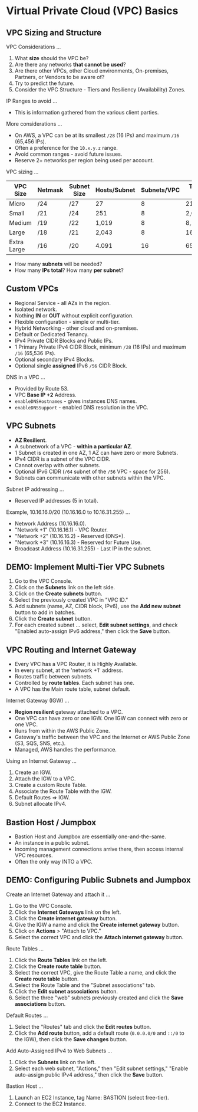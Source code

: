 # Virtual Private Cloud (VPC) Basics

## VPC Sizing and Structure

VPC Considerations ...

1. What **size** should the VPC be?
2. Are there any networks **that cannot be used**?
3. Are there other VPCs, other Cloud environments, On-premises, Partners, or Vendors to be aware of?
4. Try to predict the future.
5. Consider the VPC Structure - Tiers and Resiliency (Availability) Zones.

IP Ranges to avoid ...

* This is information gathered from the various client parties.

More considerations ...

* On AWS, a VPC can be at its smallest `/28` (16 IPs) and maximum `/16` (65,456 IPs).
* Often a preference for the `10.x.y.z` range.
* Avoid common ranges - avoid future issues.
* Reserve 2+ networks per region being used per account.

VPC sizing ...

| VPC Size | Netmask | Subnet Size | Hosts/Subnet | Subnets/VPC | Total IPs |
|----------|---------|-------------|--------------|-------------|-----------|
| Micro | /24 | /27 | 27 | 8 | 216 |
| Small | /21 | /24 | 251 | 8 | 2,008 |
| Medium | /19 | /22 | 1,019 | 8 | 8,152 |
| Large | /18 | /21 | 2,043 | 8 | 16,344 |
| Extra Large | /16 | /20 | 4.091 | 16 | 65,456 |

* How many **subnets** will be needed?
* How many **IPs total**? How many **per subnet**?

## Custom VPCs

* Regional Service - all AZs in the region.
* Isolated network.
* Nothing **IN** or **OUT** without explicit configuration.
* Flexible configuration - simple or multi-tier.
* Hybrid Networking - other cloud and on-premises.
* Default or Dedicated Tenancy.
* IPv4 Private CIDR Blocks and Public IPs.
* 1 Primary Private IPv4 CIDR Block, minimum `/28` (16 IPs) and maximum `/16` (65,536 IPs).
* Optional secondary IPv4 Blocks.
* Optional single **assigned** IPv6 `/56` CIDR Block.

DNS in a VPC ...

* Provided by Route 53.
* VPC **Base IP +2** Address.
* `enableDNSHostnames` - gives instances DNS names.
* `enableDNSSupport` - enabled DNS resolution in the VPC.

## VPC Subnets

* **AZ Resilient**.
* A subnetwork of a VPC - **within a particular AZ**.
* 1 Subnet is created in one AZ, 1 AZ can have zero or more Subnets.
* IPv4 CIDR is a subnet of the VPC CIDR.
* Cannot overlap with other subnets.
* Optional IPv6 CIDR (`/64` subnet of the `/56` VPC - space for 256).
* Subnets can communicate with other subnets within the VPC.

Subnet IP addressing ...

* Reserved IP addresses (5 in total).

Example, 10.16.16.0/20 (10.16.16.0 to 10.16.31.255) ...

* Network Address (10.16.16.0).
* "Network +1" (10.16.16.1) - VPC Router.
* "Network +2" (10.16.16.2) - Reserved (DNS*).
* "Network +3" (10.16.16.3) - Reserved for Future Use.
* Broadcast Address (10.16.31.255) - Last IP in the subnet.

## DEMO: Implement Multi-Tier VPC Subnets

1. Go to the VPC Console.
2. Click on the **Subnets** link on the left side.
3. Click on the **Create subnets** button.
4. Select the previously created VPC in "VPC ID."
5. Add subnets (name, AZ, CIDR block, IPv6), use the **Add new subnet** button to add in batches.
6. Click the **Create subnet** button.
7. For each created subnet ... select, **Edit subnet settings**, and check "Enabled auto-assign IPv6 address," then click the **Save** button.

## VPC Routing and Internet Gateway

* Every VPC has a VPC Router, it is Highly Available.
* In every subnet, at the 'network +1' address.
* Routes traffic between subnets.
* Controlled by **route tables**. Each subnet has one.
* A VPC has the Main route table, subnet default.

Internet Gateway (IGW) ...

* **Region resilient** gateway attached to a VPC.
* One VPC can have zero or one IGW. One IGW can connect with zero or one VPC.
* Runs from within the AWS Public Zone.
* Gateway's traffic between the VPC and the Internet or AWS Public Zone (S3, SQS, SNS, etc.).
* Managed, AWS handles the performance.

Using an Internet Gateway ...

1. Create an IGW.
2. Attach the IGW to a VPC.
3. Create a custom Route Table.
4. Associate the Route Table with the IGW.
5. Default Routes => IGW.
6. Subnet allocate IPv4.

## Bastion Host / Jumpbox

* Bastion Host and Jumpbox are essentially one-and-the-same.
* An instance in a public subnet.
* Incoming management connections arrive there, then access internal VPC resources.
* Often the only way INTO a VPC.

## DEMO: Configuring Public Subnets and Jumpbox

Create an Internet Gateway and attach it ...

1. Go to the VPC Console.
2. Click the **Internet Gateways** link on the left.
3. Click the **Create internet gateway** button.
4. Give the IGW a name and click the **Create internet gateway** button.
5. Click on **Actions** > "Attach to VPC."
6. Select the correct VPC and click the **Attach internet gateway** button.

Route Tables ...

1. Click the **Route Tables** link on the left.
2. Click the **Create route table** button.
3. Select the correct VPC, give the Route Table a name, and click the **Create route table** button.
4. Select the Route Table and the "Subnet associations" tab.
5. Click the **Edit subnet associations** button.
6. Select the three "web" subnets previously created and click the **Save associations** button.

Default Routes ...

1. Select the "Routes" tab and click the **Edit routes** button.
2. Click the **Add route** button, add a default route (`0.0.0.0/0` and `::/0` to the IGW), then click the **Save changes** button.

Add Auto-Assigned IPv4 to Web Subnets ...

1. Click the **Subnets** link on the left.
2. Select each web subnet, "Actions," then "Edit subnet settings," "Enable auto-assign public IPv4 address," then click the **Save** button.

Bastion Host ...

1. Launch an EC2 Instance, tag Name: BASTION (select free-tier).
2. Connect to the EC2 Instance.
